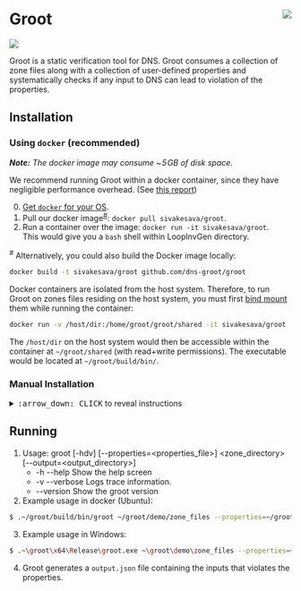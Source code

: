 Groot
<a href="https://microbadger.com/images/sivakesava/groot"><img align="right" src="https://img.shields.io/microbadger/image-size/sivakesava/groot.svg?style=flat&label=docker"></img></a>
==========

[![](https://img.shields.io/docker/cloud/build/sivakesava/groot.svg?logo=docker&style=popout&label=Docker+Image)][docker-hub]

Groot is a static verification tool for DNS. Groot consumes a collection of zone files along with a collection of user-defined properties and systematically checks if any input to DNS can lead to violation of the properties.

## Installation

### Using `docker` (recommended)

_**Note:** The docker image may consume  ~&hairsp;5&hairsp;GB of disk space._

We recommend running Groot within a docker container,
since they have negligible performance overhead.
(See [this report](http://domino.research.ibm.com/library/cyberdig.nsf/papers/0929052195DD819C85257D2300681E7B/$File/rc25482.pdf))

0. [Get `docker` for your OS](https://docs.docker.com/install).
1. Pull our docker image<sup>[#](#note_1)</sup>: `docker pull sivakesava/groot`.
2. Run a container over the image: `docker run -it sivakesava/groot`.<br>
   This would give you a `bash` shell within LoopInvGen directory.

<a name="note_1"><sup>#</sup></a> Alternatively, you could also build the Docker image locally:

```bash
docker build -t sivakesava/groot github.com/dns-groot/groot
```
Docker containers are isolated from the host system.
Therefore, to run Groot on zones files residing on the host system,
you must first [bind mount] them while running the container:

```bash
docker run -v /host/dir:/home/groot/groot/shared -it sivakesava/groot
```

The `/host/dir` on the host system would then be accessible within the container at `~/groot/shared` (with read+write permissions). The executable would be located at `~/groot/build/bin/`.

### Manual Installation

<details>

<summary><kbd>:arrow_down: CLICK</kbd> to reveal instructions</summary>

#### Installation for Windows
1. Install [`vcpkg`](https://docs.microsoft.com/en-us/cpp/build/vcpkg?view=vs-2019) package manager to install dependecies. 
2. Install the C++ libraries (64 bit versions) using:
    - vcpkg install boost:x64-windows docopt:x64-windows nlohmann-json:x64-windows spdlog:x64-windows
    - vcpkg integrate install 
3. Clone the repository and open the solution (groot.sln) using Visual studio. Set the platform to x64 and mode to Release.
4. Configure the project properties to use ISO C++17 Standard (std:c++17) for C++ language standard.
5. Build the project using visual studio to generate the executable. The executable would be located at `~\groot\x64\Release\`.

#### Installation for Ubuntu 18.04 or later
1. Follow the instructions mentioned in the `DockerFile` to natively install in Ubuntu 18.04 or later.
2. The executable would be located at `~/groot/build/bin/`.

</details>

## Running
1. Usage: groot [-hdv] [--properties=<properties_file>] <zone_directory> [--output=<output_directory>]
    - -h --help Show the help screen
    - -v --verbose Logs trace information. 
    - --version Show the groot version
2. Example usage in docker (Ubuntu):
```bash
$ .~/groot/build/bin/groot ~/groot/demo/zone_files --properties=~/groot/demo/properties.json 
```
3. Example usage in Windows:
```bash
$ .~\groot\x64\Release\groot.exe ~\groot\demo\zone_files --properties=~\groot\demo\properties.json 
```
4.  Groot generates a `output.json` file containing the inputs that violates the properties.

[docker-hub]:         https://hub.docker.com/r/sivakesava/groot
[bind mount]:         https://docs.docker.com/storage/bind-mounts
